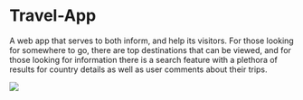 # Travel-App

A web app that serves to both inform, and help its visitors.  For those looking for somewhere to go, there are top destinations that can be viewed, and for those looking for information there is a search feature with a plethora of results for country details as well as user comments about their trips.

<img src="https://cynthiahornsby.github.io/MPortfolio/TravelApp.png">
